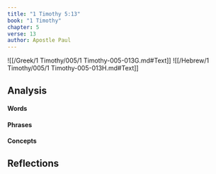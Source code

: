 ```yaml
---
title: "1 Timothy 5:13"
book: "1 Timothy"
chapter: 5
verse: 13
author: Apostle Paul
---
```

![[/Greek/1 Timothy/005/1 Timothy-005-013G.md#Text]]
![[/Hebrew/1 Timothy/005/1 Timothy-005-013H.md#Text]]

## Analysis

#### Words

#### Phrases

#### Concepts

## Reflections
